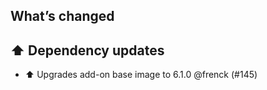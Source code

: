 ## What’s changed

## ⬆️ Dependency updates

- ⬆️ Upgrades add-on base image to 6.1.0 @frenck (#145)
